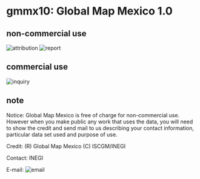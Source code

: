 # gmmx10: Global Map Mexico 1.0
## non-commercial use
![attribution](https://globalmaps.github.io/globalmaps/attribution.png) ![report](https://globalmaps.github.io/globalmaps/report.png)
## commercial use
![inquiry](https://globalmaps.github.io/globalmaps/inquiry.png)

## note
Notice: Global Map Mexico is free of charge for non-commercial use. However when you make public any work that uses the data, you will need to show the credit and send mail to us describing your contact information, particular data set used and purpose of use.

Credit: (R) Global Map Mexico (C) ISCGM/INEGI

Contact: INEGI 

E-mail: ![email](https://www.iscgm.org/gmd/images/email/mexico.png)

